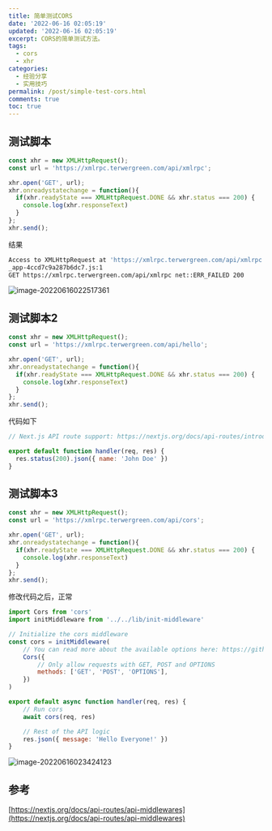 ```yaml
---
title: 简单测试CORS
date: '2022-06-16 02:05:19'
updated: '2022-06-16 02:05:19'
excerpt: CORS的简单测试方法。
tags:
  - cors
  - xhr
categories:
  - 经验分享
  - 实用技巧
permalink: /post/simple-test-cors.html
comments: true
toc: true
---
```

## 测试脚本

```javascript
const xhr = new XMLHttpRequest();
const url = 'https://xmlrpc.terwergreen.com/api/xmlrpc';

xhr.open('GET', url);
xhr.onreadystatechange = function(){
  if(xhr.readyState === XMLHttpRequest.DONE && xhr.status === 200) {
    console.log(xhr.responseText)
  }
};
xhr.send();
```

结果

```bash
Access to XMLHttpRequest at 'https://xmlrpc.terwergreen.com/api/xmlrpc' from origin 'https://nextjs.org' has been blocked by CORS policy: No 'Access-Control-Allow-Origin' header is present on the requested resource.
_app-4ccd7c9a287b6dc7.js:1          
GET https://xmlrpc.terwergreen.com/api/xmlrpc net::ERR_FAILED 200
```

![image-20220616022517361](https://img1.terwer.space/20220616022520.png)

## 测试脚本2

```javascript
const xhr = new XMLHttpRequest();
const url = 'https://xmlrpc.terwergreen.com/api/hello';

xhr.open('GET', url);
xhr.onreadystatechange = function(){
  if(xhr.readyState === XMLHttpRequest.DONE && xhr.status === 200) {
    console.log(xhr.responseText)
  }
};
xhr.send();
```

代码如下

```javascript
// Next.js API route support: https://nextjs.org/docs/api-routes/introduction

export default function handler(req, res) {
  res.status(200).json({ name: 'John Doe' })
}
```

## 测试脚本3

```javascript
const xhr = new XMLHttpRequest();
const url = 'https://xmlrpc.terwergreen.com/api/cors';

xhr.open('GET', url);
xhr.onreadystatechange = function(){
  if(xhr.readyState === XMLHttpRequest.DONE && xhr.status === 200) {
    console.log(xhr.responseText)
  }
};
xhr.send();
```

修改代码之后，正常

```javascript
import Cors from 'cors'
import initMiddleware from '../../lib/init-middleware'

// Initialize the cors middleware
const cors = initMiddleware(
    // You can read more about the available options here: https://github.com/expressjs/cors#configuration-options
    Cors({
        // Only allow requests with GET, POST and OPTIONS
        methods: ['GET', 'POST', 'OPTIONS'],
    })
)

export default async function handler(req, res) {
    // Run cors
    await cors(req, res)

    // Rest of the API logic
    res.json({ message: 'Hello Everyone!' })
}
```

![image-20220616023424123](https://img1.terwer.space/20220616023427.png)

## 参考

[https://nextjs.org/docs/api-routes/api-middlewares](https://nextjs.org/docs/api-routes/api-middlewares)